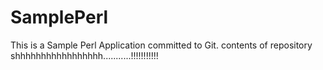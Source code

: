 SamplePerl
==========
This is a Sample Perl Application committed to Git.
contents of repository shhhhhhhhhhhhhhhhh...........!!!!!!!!!!!
